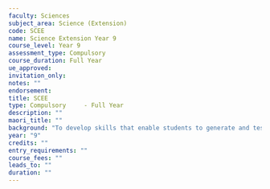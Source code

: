 ```yaml
---
faculty: Sciences
subject_area: Science (Extension)
code: SCEE
name: Science Extension Year 9
course_level: Year 9
assessment_type: Compulsory
course_duration: Full Year
ue_approved: 
invitation_only: 
notes: ""
endorsement: 
title: SCEE
type: Compulsory	 - Full Year
description: ""
maori_title: ""
background: "To develop skills that enable students to generate and test ideas, and observe, investigate and model in order to develop scientific knowledge, understanding and explaining skills."
year: "9"
credits: ""
entry_requirements: ""
course_fees: ""
leads_to: ""
duration: ""
---
```

